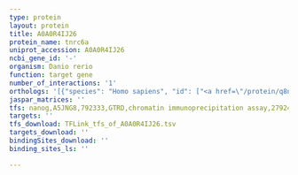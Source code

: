 ```yaml
---
type: protein
layout: protein
title: A0A0R4IJ26
protein_name: tnrc6a
uniprot_accession: A0A0R4IJ26
ncbi_gene_id: '-'
organism: Danio rerio
function: target gene
number_of_interactions: '1'
orthologs: '[{"species": "Homo sapiens", "id": ["<a href=\"/protein/q8ndv7\">Q8NDV7</a>"]}, {"species": "Mus musculus", "id": ["<a href=\"/protein/q3uhk8\">Q3UHK8</a>"]}, {"species": "Rattus norvegicus", "id": ["<a href=\"/protein/a0a0g2jzj3\">A0A0G2JZJ3</a>"]}, {"species": "Drosophila melanogaster", "id": ["<a href=\"/protein/q8sy33\">Q8SY33</a>"]}]'
jaspar_matrices: ''
tfs: nanog,A5JNG8,792333,GTRD,chromatin immunoprecipitation assay,27924024%5Buid%5D,No
targets: ''
tfs_download: TFLink_tfs_of_A0A0R4IJ26.tsv
targets_download: ''
bindingSites_download: ''
binding_sites_ls: ''

---
```

